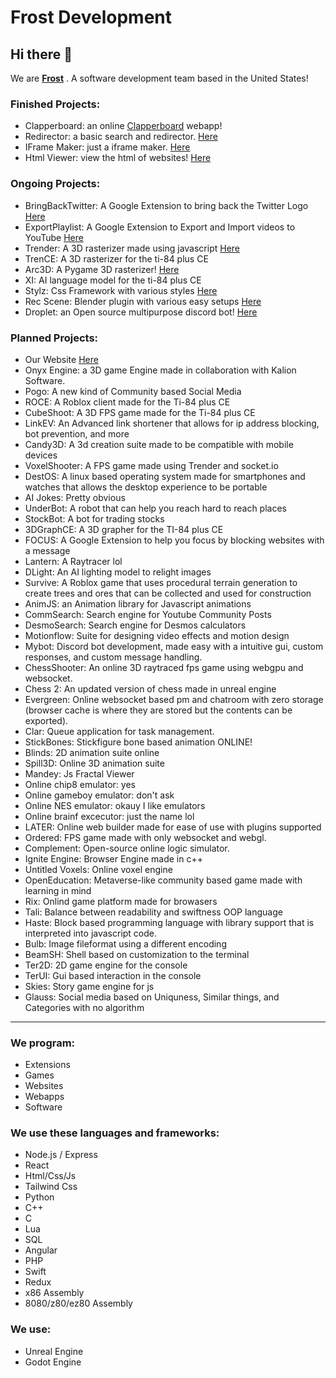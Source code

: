 # Frost Development
## Hi there 👋
We are [**Frost**](https://frostco.repl.co) . A software development team based in the United States!
### Finished Projects:
* Clapperboard: an online [Clapperboard](https://clapperboard.frostco.repl.co/) webapp!
* Redirector: a basic search and redirector. [Here](https://re.frostco.repl.co/)
* IFrame Maker: just a iframe maker. [Here](https://iframe.frostco.repl.co/)
* Html Viewer: view the html of websites! [Here](https://viewhtml.frostco.repl.co/)
### Ongoing Projects: 
* BringBackTwitter: A Google Extension to bring back the Twitter Logo [Here](https://github.com/frostdevelop/bringbacktwitter)
* ExportPlaylist: A Google Extension to Export and Import videos to YouTube [Here](https://github.com/frostdevelop/exportplaylist)
* Trender: A 3D rasterizer made using javascript [Here](https://trender.frostco.repl.co/)
* TrenCE: A 3D rasterizer for the ti-84 plus CE
* Arc3D: A Pygame 3D rasterizer! [Here](https://replit.com/@frostco/Arc3D)
* XI: AI language model for the ti-84 plus CE
* Stylz: Css Framework with various styles [Here](https://stylz.frostco.repl.co/)
* Rec Scene: Blender plugin with various easy setups [Here](https://github.com/frostdevelop/Recscene)
* Droplet: an Open source multipurpose discord bot! [Here](https://replit.com/@frostco/DropletBot)
### Planned Projects:
* Our Website [Here](https://github.com/frostdevelop/website)
* Onyx Engine: a 3D game Engine made in collaboration with Kalion Software.
* Pogo: A new kind of Community based Social Media
* ROCE: A Roblox client made for the Ti-84 plus CE
* CubeShoot: A 3D FPS game made for the Ti-84 plus CE
* LinkEV: An Advanced link shortener that allows for ip address blocking, bot prevention, and more
* Candy3D: A 3d creation suite made to be compatible with mobile devices
* VoxelShooter: A FPS game made using Trender and socket.io
* DestOS: A linux based operating system made for smartphones and watches that allows the desktop experience to be portable
* AI Jokes: Pretty obvious
* UnderBot: A robot that can help you reach hard to reach places
* StockBot: A bot for trading stocks
* 3DGraphCE: A 3D grapher for the TI-84 plus CE
* FOCUS: A Google Extension to help you focus by blocking websites with a message
* Lantern: A Raytracer lol
* DLight: An AI lighting model to relight images
* Survive: A Roblox game that uses procedural terrain generation to create trees and ores that can be collected and used for construction
* AnimJS: an Animation library for Javascript animations
* CommSearch: Search engine for Youtube Community Posts
* DesmoSearch: Search engine for Desmos calculators
* Motionflow: Suite for designing video effects and motion design
* Mybot: Discord bot development, made easy with a intuitive gui, custom responses, and custom message handling.
* ChessShooter: An online 3D raytraced fps game using webgpu and websocket.
* Chess 2: An updated version of chess made in unreal engine
* Evergreen: Online websocket based pm and chatroom with zero storage (browser cache is where they are stored but the contents can be exported).
* Clar: Queue application for task management.
* StickBones: Stickfigure bone based animation ONLINE!
* Blinds: 2D animation suite online
* Spill3D: Online 3D animation suite
* Mandey: Js Fractal Viewer
* Online chip8 emulator: yes
* Online gameboy emulator: don't ask
* Online NES emulator: okauy I like emulators
* Online brainf excecutor: just the name lol
* LATER: Online web builder made for ease of use with plugins supported
* Ordered: FPS game made with only websocket and webgl.
* Complement: Open-source online logic simulator.
* Ignite Engine: Browser Engine made in c++
* Untitled Voxels: Online voxel engine
* OpenEducation: Metaverse-like community based game made with learning in mind
* Rix: Onlind game platform made for browasers
* Tali: Balance between readability and swiftness OOP language
* Haste: Block based programming language with library support that is interpreted into javascript code.
* Bulb: Image fileformat using a different encoding
* BeamSH: Shell based on customization to the terminal
* Ter2D: 2D game engine for the console
* TerUI: Gui based interaction in the console
* Skies: Story game engine for js
* Glauss: Social media based on Uniquness, Similar things, and Categories with no algorithm
---
### We program:
* Extensions
* Games
* Websites
* Webapps
* Software
### We use these languages and frameworks:
* Node.js / Express
* React
* Html/Css/Js
* Tailwind Css
* Python
* C++
* C
* Lua
* SQL
* Angular
* PHP
* Swift
* Redux
* x86 Assembly
* 8080/z80/ez80 Assembly
### We use:
* Unreal Engine
* Godot Engine
